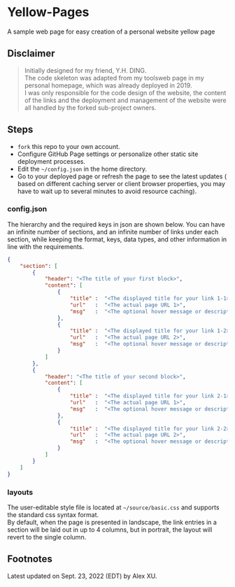 # Yellow-Pages
A sample web page for easy creation of a personal website yellow page

## Disclaimer
> Initially designed for my friend, Y.H. DING.  
> The code skeleton was adapted from my toolsweb page in my personal homepage, which was already deployed in 2019.  
> I was only responsible for the code design of the website, the content of the links and the deployment and management of the website were all handled by the forked sub-project owners.  
  
## Steps
- `fork` this repo to your own account.
- Configure GitHub Page settings or personalize other static site deployment processes.
- Edit the `~/config.json` in the home directory.
- Go to your deployed page or refresh the page to see the latest updates ( based on different caching server or client browser properties, you may have to wait up to several minutes to avoid resource caching).

### config.json
The hierarchy and the required keys in json are shown below. You can have an infinite number of sections, and an infinite number of links under each section, while keeping the format, keys, data types, and other information in line with the requirements.  
```json
{
    "section": [
        { 
            "header": "<The title of your first block>",
            "content": [
                {
                    "title" :  "<The displayed title for your link 1-1>",
                    "url"   :  "<The actual page URL 1>",
                    "msg"   :  "<The optional hover message or description of your link>" / null
                },
                {
                    "title" :  "<The displayed title for your link 1-2>",
                    "url"   :  "<The actual page URL 2>",
                    "msg"   :  "<The optional hover message or description of your link>" / null
                }
            ]
        }, 
        { 
            "header": "<The title of your second block>",
            "content": [
                {
                    "title" :  "<The displayed title for your link 2-1>",
                    "url"   :  "<The actual page URL 1>",
                    "msg"   :  "<The optional hover message or description of your link>" / null
                },
                {
                    "title" :  "<The displayed title for your link 2-2>",
                    "url"   :  "<The actual page URL 2>",
                    "msg"   :  "<The optional hover message or description of your link>" / null
                }
            ]
        }
    ]
}
```

### layouts
The user-editable style file is located at `~/source/basic.css` and supports the standard css syntax format.   
By default, when the page is presented in landscape, the link entries in a section will be laid out in up to 4 columns, but in portrait, the layout will revert to the single column.

## Footnotes
Latest updated on Sept. 23, 2022 (EDT) by Alex XU.
